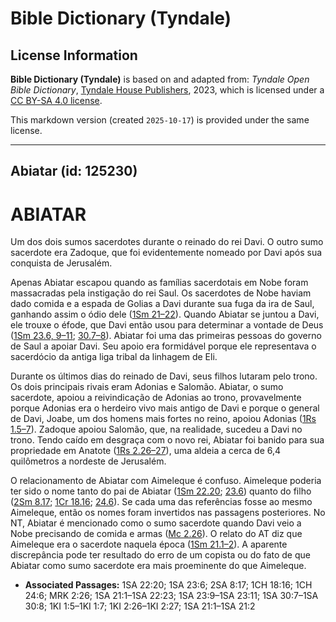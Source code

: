 # Bible Dictionary (Tyndale)

## License Information

**Bible Dictionary (Tyndale)** is based on and adapted from: _Tyndale Open Bible Dictionary_, [Tyndale House Publishers](https://tyndaleopenresources.com/), 2023, which is licensed under a [CC BY-SA 4.0 license](https://creativecommons.org/licenses/by-sa/4.0/legalcode.en).

This markdown version (created `2025-10-17`) is provided under the same license.



--------------------------------

## Abiatar (id: 125230)

ABIATAR
=======

Um dos dois sumos sacerdotes durante o reinado do rei Davi. O outro sumo sacerdote era Zadoque, que foi evidentemente nomeado por Davi após sua conquista de Jerusalém.

Apenas Abiatar escapou quando as famílias sacerdotais em Nobe foram massacradas pela instigação do rei Saul. Os sacerdotes de Nobe haviam dado comida e a espada de Golias a Davi durante sua fuga da ira de Saul, ganhando assim o ódio dele ([1Sm 21–22](https://ref.ly/1Sam21:1-1Sam22:23)). Quando Abiatar se juntou a Davi, ele trouxe o éfode, que Davi então usou para determinar a vontade de Deus ([1Sm 23\.6, 9–11](https://ref.ly/1Sam23:6); [30\.7–8](https://ref.ly/1Sam30:7-1Sam30:8)). Abiatar foi uma das primeiras pessoas do governo de Saul a apoiar Davi. Seu apoio era formidável porque ele representava o sacerdócio da antiga liga tribal da linhagem de Eli.

Durante os últimos dias do reinado de Davi, seus filhos lutaram pelo trono. Os dois principais rivais eram Adonias e Salomão. Abiatar, o sumo sacerdote, apoiou a reivindicação de Adonias ao trono, provavelmente porque Adonias era o herdeiro vivo mais antigo de Davi e porque o general de Davi, Joabe, um dos homens mais fortes no reino, apoiou Adonias ([1Rs 1\.5–7](https://ref.ly/1Kgs1:5-1Kgs1:7)). Zadoque apoiou Salomão, que, na realidade, sucedeu a Davi no trono. Tendo caído em desgraça com o novo rei, Abiatar foi banido para sua propriedade em Anatote ([1Rs 2\.26–27](https://ref.ly/1Kgs2:26-1Kgs2:27)), uma aldeia a cerca de 6,4 quilômetros a nordeste de Jerusalém.

O relacionamento de Abiatar com Aimeleque é confuso. Aimeleque poderia ter sido o nome tanto do pai de Abiatar ([1Sm 22\.20](https://ref.ly/1Sam22:20); [23\.6](https://ref.ly/1Sam23:6)) quanto do filho ([2Sm 8\.17](https://ref.ly/2Sam8:17); [1Cr 18\.16](https://ref.ly/1Chr18:16); [24\.6](https://ref.ly/1Chr24:6)). Se cada uma das referências fosse ao mesmo Aimeleque, então os nomes foram invertidos nas passagens posteriores. No NT, Abiatar é mencionado como o sumo sacerdote quando Davi veio a Nobe precisando de comida e armas ([Mc 2\.26](https://ref.ly/Mark2:26)). O relato do AT diz que Aimeleque era o sacerdote naquela época ([1Sm 21\.1–2](https://ref.ly/1Sam21:1-1Sam21:2)). A aparente discrepância pode ter resultado do erro de um copista ou do fato de que Abiatar como sumo sacerdote era mais proeminente do que Aimeleque.

* **Associated Passages:** 1SA 22:20; 1SA 23:6; 2SA 8:17; 1CH 18:16; 1CH 24:6; MRK 2:26; 1SA 21:1–1SA 22:23; 1SA 23:9–1SA 23:11; 1SA 30:7–1SA 30:8; 1KI 1:5–1KI 1:7; 1KI 2:26–1KI 2:27; 1SA 21:1–1SA 21:2

